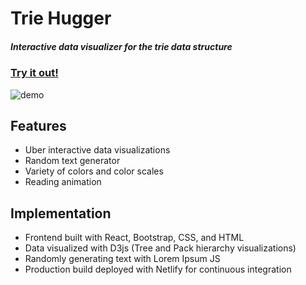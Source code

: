# Trie Hugger
##### Interactive data visualizer for the trie data structure

### [Try it out!](https://unruffled-hugle-5470e0.netlify.com/)

![demo](./assets/trie-hugger.gif)

## Features
* Uber interactive data visualizations
* Random text generator
* Variety of colors and color scales
* Reading animation

## Implementation
* Frontend built with React, Bootstrap, CSS, and HTML
* Data visualized with D3js (Tree and Pack hierarchy visualizations)
* Randomly generating text with Lorem Ipsum JS
* Production build deployed with Netlify for continuous integration
